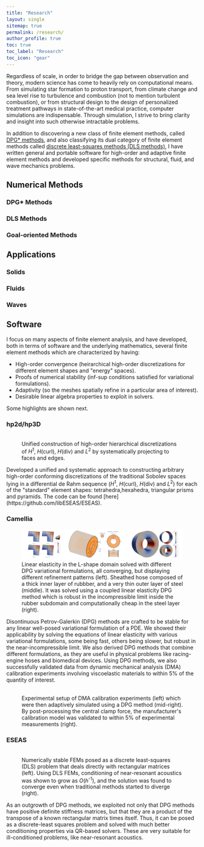 ```yaml
---
title: "Research"
layout: single
sitemap: true
permalink: /research/
author_profile: true
toc: true
toc_label: "Research"
toc_icon: "gear"
---
```


Regardless of scale, in order to bridge the gap between observation and theory, modern science has come to heavily rely on computational means.
From simulating star formation to proton transport, from climate change and sea level rise to turbulence and combustion (not to mention turbulent combustion), or from structural design to the design of personalized treatment pathways in state-of-the-art medical practice, computer simulations are indispensable.
Through simulation, I strive to bring clarity and insight into such otherwise intractable problems.

In addition to discovering a new class of finite element methods, called [DPG* methods](https://arxiv.org/abs/1710.05223), and also classifying its dual category of finite element methods called [discrete least-squares methods (DLS methods)](https://doi.org/10.1016/j.cma.2017.08.043), I have written general and portable software for high-order and adaptive finite element methods and developed specific methods for structural, fluid, and wave mechanics problems.

## Numerical Methods

### DPG* Methods

### DLS Methods

### Goal-oriented Methods

## Applications

### Solids

### Fluids

### Waves

## Software

I focus on many aspects of finite element analysis, and have developed, both in terms of software and the underlying mathematics, several finite element methods which are characterized by having:
- High-order convergence (heirarchical high-order discretizations for different element shapes and "energy" spaces).
- Proofs of numerical stability (inf-sup conditions satisfied for variational formulations).
- Adaptivity (so the meshes spatially refine in a particular area of interest).
- Desirable linear algebra properties to exploit in solvers.

Some highlights are shown next.

### hp2d/hp3D

<figure>
  <img src="/assets/images/ResearchShapeFunctions.png" alt="">
  <figcaption>Unified construction of high-order hierarchical discretizations of <em>H</em><sup>1</sup>, <em>H</em>(curl), <em>H</em>(div) and <em>L</em><sup>2</sup> by systematically projecting to faces and edges. </figcaption>
</figure>
Developed a unified and systematic approach to constructing arbitrary high-order conforming discretizations of the traditional Sobolev spaces lying in a differential de Rahm sequence (<em>H</em><sup>1</sup>, <em>H</em>(curl), <em>H</em>(div) and <em>L</em><sup>2</sup>) for each of the "standard" element shapes: tetrahedra,hexahedra, triangular prisms and pyramids. 
The code can be found [here](https://github.com/libESEAS/ESEAS).

### Camellia

<figure>
  <img src="/assets/images/ResearchElasticity.png" alt="">
  <figcaption>Linear elasticity in the L-shape domain solved with different DPG variational formulations, all converging, but displaying different refinement patterns (left). Sheathed hose composed of a thick inner layer of rubbber, and a very thin outer layer of steel (middle). It was solved using a coupled linear elasticity DPG method which is robust in the incompressible limit inside the rubber subdomain and computationally cheap in the steel layer (right). </figcaption>
</figure>

Disontinuous Petrov-Galerkin (DPG) methods are crafted to be stable for any linear well-posed variational formulation of a PDE.
We showed their applicability by solving the equations of linear elasticity with various variational formulations, some being fast, others being slower, but robust in the near-incompressible limit.
We also derived DPG methods that combine different formulations, as they are useful in physical problems like racing-engine hoses and biomedical devices.
Using DPG methods, we also successfully validated data from dynamic mechanical analysis (DMA) calibration experiments involving viscoelastic materials to within 5% of the quantity of interest.

<figure>
  <img src="/assets/images/ResearchDMAViscoelasticity.png" alt="">
  <figcaption>Experimental setup of DMA calibration experiments (left) which were then adaptively simulated using a DPG method (mid-right). By post-processing the central clamp force, the manufacturer's calibration model was validated to within 5% of experimental measurements (right). </figcaption>
</figure>

### ESEAS

<figure>
  <img src="/assets/images/ResearchDLS.png" alt="">
  <figcaption>Numerically stable FEMs posed as a discrete least-squares (DLS) problem that deals directly with rectangular matrices (left). Using DLS FEMs, conditioning of near-resonant acoustics was shown to grow as <em>O</em>(<em>h</em><sup>-1</sup>), and the solution was found to converge even when traditional methods started to diverge (right). </figcaption>
</figure>

As an outgrowth of DPG methods, we exploited not only that DPG methods have positive definite stiffness matrices, but that they are a product of the transpose of a known rectangular matrix times itself.
Thus, it can be posed as a discrete-least squares problem and solved with much better conditioning properties via QR-based solvers.
These are very suitable for ill-conditioned problems, like near-resonant acoustics.
